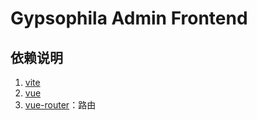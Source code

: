 # Gypsophila Admin Frontend

## 依赖说明

1. [vite](https://cn.vitejs.dev/)
2. [vue](https://cn.vuejs.org/)
3. [vue-router](https://router.vuejs.org/zh/introduction.html)：路由
